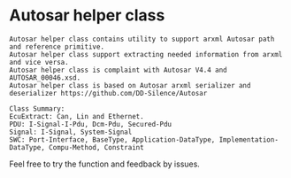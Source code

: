 # Autosar helper class
    Autosar helper class contains utility to support arxml Autosar path and reference primitive. 
    Autosar helper class support extracting needed information from arxml and vice versa.
    Autosar helper class is complaint with Autosar V4.4 and AUTOSAR_00046.xsd.
    Autosar helper class is based on Autosar arxml serializer and deserializer https://github.com/DD-Silence/Autosar

    Class Summary:
    EcuExtract: Can, Lin and Ethernet.
    PDU: I-Signal-I-Pdu, Dcm-Pdu, Secured-Pdu
    Signal: I-Signal, System-Signal
    SWC: Port-Interface, BaseType, Application-DataType, Implementation-DataType, Compu-Method, Constraint

Feel free to try the function and feedback by issues.
